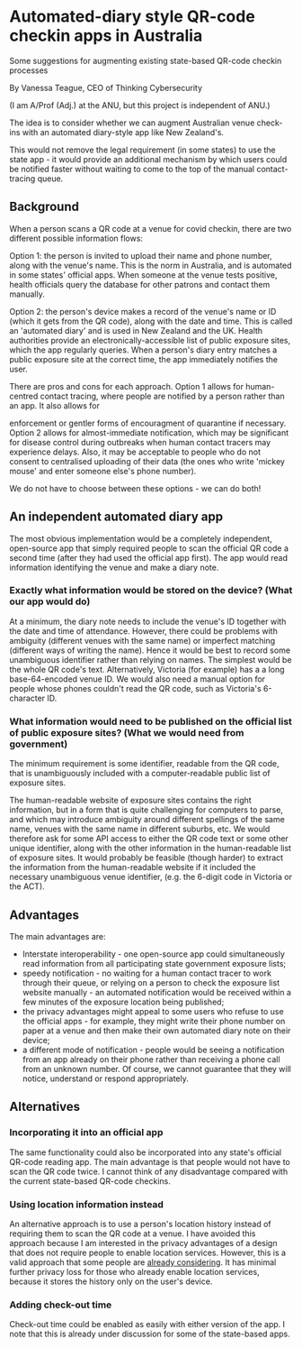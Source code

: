 # Automated-diary style QR-code checkin apps in Australia

Some suggestions for augmenting existing state-based QR-code checkin processes

By Vanessa Teague, CEO of Thinking Cybersecurity   
  
(I am A/Prof (Adj.) at the ANU, but this project is independent of ANU.)

The idea is to consider whether we can augment Australian venue check-ins with an automated diary-style app like New Zealand's.

This would not remove the legal requirement (in some states) to use the state app - it would provide an additional mechanism by which users could be notified faster without waiting to come to the top of the manual contact-tracing queue.

## Background

When a person scans a QR code at a venue for covid checkin, there are two different possible information flows:

Option 1: the person is invited to upload their name and phone number, along with the venue's name.  This is the norm in Australia, and is automated in some states' official apps. When someone at the venue tests positive, health officials query the database for other patrons and contact them manually.

Option 2: the person's device makes a record of the venue's name or ID (which it gets from the QR code), along with the date and time.  This is called an 'automated diary' and is used in New Zealand and the UK.  Health authorities provide an electronically-accessible list of public exposure sites, which the app regularly queries.  When a person's diary entry matches a public exposure site at the correct time, the app immediately notifies the user.

There are pros and cons for each approach.  Option 1 allows for human-centred contact tracing, where people are notified by a person rather than an app.  It also allows for 

enforcement or gentler forms of encouragment of quarantine if necessary.  Option 2 allows for almost-immediate notification, which may be significant for disease control during outbreaks when human contact tracers may experience delays.  Also, it may be acceptable to people who do not consent to centralised uploading of their data (the ones who write 'mickey mouse' and enter someone else's phone number).

We do not have to choose between these options - we can do both!

## An independent automated diary app

The most obvious implementation would be a completely independent, open-source app that simply required people to scan the official QR code a second time (after they had used the official app first).  The app would read information identifying the venue and make a diary note.

### Exactly what information would be stored on the device?   (What our app would do)

At a minimum, the diary note needs to include the venue's ID together with the date and time of attendance.  However, there could be problems with ambiguity (different venues with the same name) or imperfect matching (different ways of writing the name).  Hence it would be best to record some unambiguous identifier rather than relying on names.  The simplest would be the whole QR code's text.  Alternatively, Victoria (for example) has a a long base-64-encoded venue ID.  We would also need a manual option for people whose phones couldn't read the QR code, such as Victoria's 6-character ID.

### What information would need to be published on the official list of public exposure sites?  (What we would need from government)

The minimum requirement is some identifier, readable from the QR code, that is unambiguously included with a computer-readable public list of exposure sites.

The human-readable website of exposure sites contains the right information, but in a form that is quite challenging for computers to parse, and which may introduce ambiguity around different spellings of the same name, venues with the same name in different suburbs, etc.  We would therefore ask for some API access to either the  QR code text or some other unique identifier, along with the other information in the human-readable list of exposure sites.  It would probably be feasible (though harder) to extract the information from the human-readable website if it included the necessary unambiguous venue identifier,  (e.g. the 6-digit code in Victoria or the ACT).


## Advantages
The main advantages are:

- Interstate interoperability - one open-source app could simultaneously read information from all participating state government exposure lists; 
- speedy notification - no waiting for a human contact tracer to work through their queue, or relying on a person to check the exposure list website manually - an automated notification would be received within a few minutes of the exposure location being published;   
- the privacy advantages might appeal to some users who refuse to use the official apps - for example, they might write their phone number on paper at a venue and then make their own automated diary note on their device;
- a different mode of notification - people would be seeing a notification from an app already on their phone rather than receiving a phone call from an unknown number.  Of course, we cannot guarantee that they will notice, understand or respond appropriately.


## Alternatives

### Incorporating it into an official app
The same functionality could also be incorporated into any state's official QR-code reading app.
The main advantage is that people would not have to scan the QR code twice.  I cannot think of any disadvantage compared with the current state-based QR-code checkins.

### Using location information instead
An alternative approach is to use a person's location history instead of requiring them to scan the QR code at a venue.  I have avoided this approach because I am interested in the privacy advantages of a design that does not require people to enable location services.  However, this is a valid approach that some people are [already considering](https://twitter.com/samywamy10/status/1346252635016347648?s=20).  It has minimal further privacy loss for those who already enable location services, because it stores the history only on the user's device.

### Adding check-out time

Check-out time could be enabled as easily with either version of the app.  I note that this is already under discussion for some of the state-based apps.
